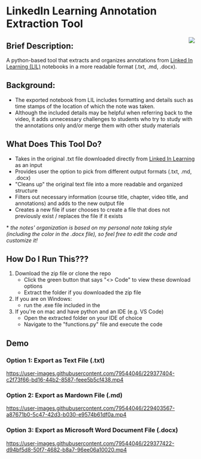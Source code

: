 # LinkedIn Learning Annotation Extraction Tool 
<img align="right" src="https://img.shields.io/badge/Python-FFD43B?style=for-the-badge&logo=python&logoColor=blue">

## Brief Description:
A python-based tool that extracts and organizes annotations from [Linked In Learning (LIL)](https://www.linkedin.com/learning) notebooks in a more readable format (.txt, .md, .docx).

## Background:
- The exported notebook from LIL includes formatting and details such as time stamps of the location of which the note was taken.
- Although the included details may be helpful when referring back to the video, it adds unnecessary challenges to students who try to study with the annotations only and/or merge them with other study materials

## What Does This Tool Do?
- Takes in the original .txt file downloaded directly from [Linked In Learning](https://www.linkedin.com/learning) as an input
- Provides user the option to pick from different output formats (.txt, .md, .docx)
- "Cleans up" the original text file into a more readable and organized structure
- Filters out necessary information (course title, chapter, video title, and annotations) and adds to the new output file
- Creates a new file if user chooses to create a file that does not previously exist / replaces the file if it exists

\* _the notes' organization is based on my personal note taking style (including the color in the .docx file), so feel free to edit the code and customize it!_

## How Do I Run This???
1. Download the zip file or clone the repo
    - Click the green button that says "<> Code" to view these download options
    - Extract the folder if you downloaded the zip file
2. If you are on Windows:
    - run the .exe file included in the 
3. If you're on mac and have python and an IDE (e.g. VS Code)
    - Open the extracted folder on your IDE of choice
    - Navigate to the "functions.py" file and execute the code

## Demo
### Option 1: Export as Text File (.txt)

https://user-images.githubusercontent.com/79544046/229377404-c2f73f66-bd16-44b2-8587-feee5b5cf438.mp4

### Option 2: Export as Mardown File (.md)

https://user-images.githubusercontent.com/79544046/229403567-a87671b0-5c47-42d3-b030-e9574b61df0a.mp4

### Option 3: Export as Microsoft Word Document File (.docx)

https://user-images.githubusercontent.com/79544046/229377422-d94bf5d8-50f7-4682-b8a7-96ee06a10020.mp4

